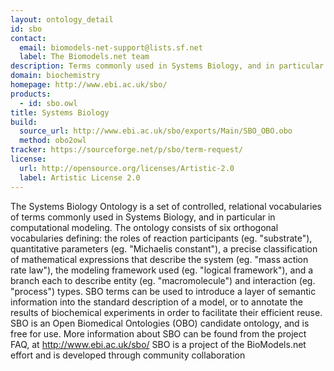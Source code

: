 ```yaml
---
layout: ontology_detail
id: sbo
contact:
  email: biomodels-net-support@lists.sf.net
  label: The Biomodels.net team
description: Terms commonly used in Systems Biology, and in particular in computational modeling.
domain: biochemistry
homepage: http://www.ebi.ac.uk/sbo/
products:
  - id: sbo.owl
title: Systems Biology
build:
  source_url: http://www.ebi.ac.uk/sbo/exports/Main/SBO_OBO.obo
  method: obo2owl
tracker: https://sourceforge.net/p/sbo/term-request/
license:
  url: http://opensource.org/licenses/Artistic-2.0
  label: Artistic License 2.0
---
```


The Systems Biology Ontology is a set of controlled, relational vocabularies of terms commonly used in Systems Biology, and in particular in computational modeling. The ontology consists of six orthogonal vocabularies defining: the roles of reaction participants (eg. "substrate"), quantitative parameters (eg. "Michaelis constant"), a precise classification of mathematical expressions that describe the system (eg. "mass action rate law"), the modeling framework used (eg. "logical framework"), and a branch each to describe entity (eg. "macromolecule") and interaction (eg. "process") types. SBO terms can be used to introduce a layer of semantic information into the standard description of a model, or to annotate the results of biochemical experiments in order to facilitate their efficient reuse. SBO is an Open Biomedical Ontologies (OBO) candidate ontology, and is free for use. More information about SBO can be found from the project FAQ, at http://www.ebi.ac.uk/sbo/ SBO is a project of the BioModels.net effort and is developed through community collaboration
